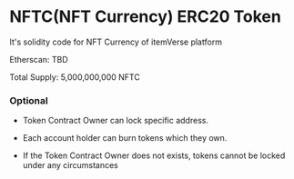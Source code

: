 # NFTC(NFT Currency) ERC20 Token

It's solidity code for NFT Currency of itemVerse platform

Etherscan: TBD 

Total Supply: 5,000,000,000 NFTC

### Optional

- Token Contract Owner can lock specific address.

- Each account holder can burn tokens which they own.

- If the Token Contract Owner does not exists, tokens cannot be locked under any circumstances